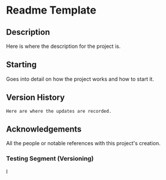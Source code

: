 # Readme Template

## Description
  Here is where the description for the project is.

## Starting
  Goes into detail on how the project works and how to start it.

## Version History
    Here are where the updates are recorded.

## Acknowledgements
  All the people or notable references with this project's creation.

### Testing Segment (Versioning)

I